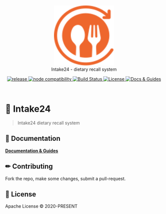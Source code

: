 <p align='center'>
    <img src='./docs/public/favicon.svg' height="192" width="192" alt="Intake24"><br>
    Intake24 - dietary recall system
</p>
<p align='center'>
    <a href="https://github.com/MRC-Epid-it24/intake24/releases">
        <img src="https://img.shields.io/github/package-json/version/MRC-Epid-it24/intake24/master?label=release&color=EE672D" alt="release">
    </a>
    <a href="https://nodejs.org/en/about/releases">
        <img src="https://img.shields.io/badge/node-%3E%3D%2016-success" alt="node compatibility">
    </a>
    <a href='https://github.com/MRC-Epid-it24/intake24/actions' target="__blank">
        <img src='https://github.com/MRC-Epid-it24/intake24/workflows/CI/badge.svg' alt="Build Status">
    </a>
    <a href="https://github.com/MRC-Epid-it24/intake24/blob/master/LICENSE" target="__blank">
        <img src="https://img.shields.io/github/license/MRC-Epid-it24/intake24" alt="License">
    </a>
    <a href="https://docs.intake24.org" target="__blank">
        <img src="https://img.shields.io/static/v1?label=web&message=Docs%20%26%20Guides&color=EE672D" alt="Docs & Guides">
    </a>
</p>
<br/>

# 🍔 Intake24

> Intake24 dietary recall system

## 📖 Documentation

[**Documentation & Guides**](https://docs.intake24.org)

## ✏ Contributing

Fork the repo, make some changes, submit a pull-request.

## 📄 License

Apache License © 2020-PRESENT

